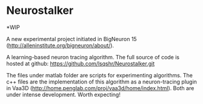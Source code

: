 # Neurostalker

*WIP

A new experimental project initiated in BigNeuron 15 (http://alleninstitute.org/bigneuron/about/). 

A learning-based neuron tracing algorithm. The full source of code is hosted at github: https://github.com/lsqshr/Neurostalker.git

The files under matlab folder are scripts for experimenting algorithms. The c++ files are the implementation of this algorithm as a neuron-tracing plugin in Vaa3D (http://home.penglab.com/proj/vaa3d/home/index.html). Both are under intense development. Worth expecting!
